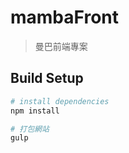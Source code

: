 # mambaFront

> 曼巴前端專案

## Build Setup

``` bash
# install dependencies
npm install

# 打包網站
gulp

```
